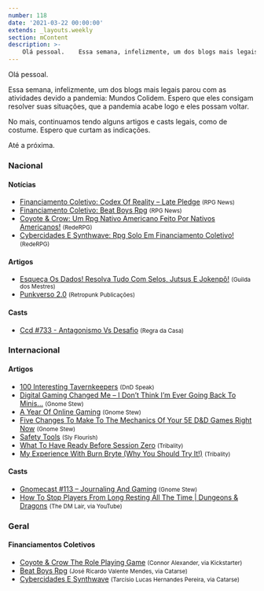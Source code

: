 ```yaml
---
number: 118
date: '2021-03-22 00:00:00'
extends: _layouts.weekly
section: mContent
description: >-
    Olá pessoal.    Essa semana, infelizmente, um dos blogs mais legais parou com as atividades devido a pandemia: Mundos Colidem. Espero que eles consigam resolver suas situações, que a pandemia acabe logo e eles possam voltar.    No mais, continuamos tendo alguns artigos e casts legais, como de co
---
```


Olá pessoal.

Essa semana, infelizmente, um dos blogs mais legais parou com as atividades devido a pandemia: Mundos Colidem. Espero que eles consigam resolver suas situações, que a pandemia acabe logo e eles possam voltar.

No mais, continuamos tendo alguns artigos e casts legais, como de costume. Espero que curtam as indicações.

Até a próxima.

### Nacional

#### Notícias

- [Financiamento Coletivo: Codex Of Reality – Late Pledge] <small>(RPG News)</small>
- [Financiamento Coletivo: Beat Boys Rpg] <small>(RPG News)</small>
- [Coyote &amp; Crow: Um Rpg Nativo Americano Feito Por Nativos Americanos!] <small>(RedeRPG)</small>
- [Cybercidades E Synthwave: Rpg Solo Em Financiamento Coletivo!] <small>(RedeRPG)</small>

#### Artigos

- [Esqueça Os Dados! Resolva Tudo Com Selos, Jutsus E Jokenpô!] <small>(Guilda dos Mestres)</small>
- [Punkverso 2.0] <small>(Retropunk Publicações)</small>

#### Casts

- [Ccd #733 - Antagonismo Vs Desafio] <small>(Regra da Casa)</small>

### Internacional

#### Artigos

- [100 Interesting Tavernkeepers] <small>(DnD Speak)</small>
- [Digital Gaming Changed Me – I Don’t Think I’m Ever Going Back To Minis…] <small>(Gnome Stew)</small>
- [A Year Of Online Gaming] <small>(Gnome Stew)</small>
- [Five Changes To Make To The Mechanics Of Your 5E D&amp;D Games Right Now] <small>(Gnome Stew)</small>
- [Safety Tools] <small>(Sly Flourish)</small>
- [What To Have Ready Before Session Zero] <small>(Tribality)</small>
- [My Experience With Burn Bryte (Why You Should Try It!)] <small>(Tribality)</small>

#### Casts

- [Gnomecast #113 – Journaling And Gaming] <small>(Gnome Stew)</small>
- [How To Stop Players From Long Resting All The Time | Dungeons &amp; Dragons] <small>(The DM Lair, via YouTube)</small>

### Geral

#### Financiamentos Coletivos

- [Coyote &amp; Crow The Role Playing Game] <small>(Connor Alexander, via Kickstarter)</small>
- [Beat Boys Rpg] <small>(José Ricardo Valente Mendes, via Catarse)</small>
- [Cybercidades E Synthwave] <small>(Tarcísio Lucas  Hernandes Pereira, via Catarse)</small>


[How To Stop Players From Long Resting All The Time | Dungeons &amp; Dragons]: https://www.youtube.com/watch?v=EKz9IGvuc4o
[What To Have Ready Before Session Zero]: https://www.tribality.com/2021/03/16/what-to-have-ready-before-session-zero/
[Financiamento Coletivo: Codex Of Reality – Late Pledge]: https://newsrpg.wordpress.com/2021/03/17/financiamento-coletivo-codex-of-reality-late-pledge/
[Ccd #733 - Antagonismo Vs Desafio]: https://regradacasa.podbean.com/e/ccd-733-antagonismo-vs-desafio/
[Financiamento Coletivo: Beat Boys Rpg]: https://newsrpg.wordpress.com/2021/03/18/financiamento-coletivo-beat-boys-rpg/
[Beat Boys Rpg]: https://www.catarse.me/beat_boys_rpg_ca31
[Esqueça Os Dados! Resolva Tudo Com Selos, Jutsus E Jokenpô!]: http://guildadosmestres.com.br/2021/03/17/esqueca-os-dados-resolva-tudo-com-selos-jutsus-e-jokenpo/
[Punkverso 2.0]: https://retropunk.com.br/editora/punkverso-2-0/
[Coyote &amp; Crow: Um Rpg Nativo Americano Feito Por Nativos Americanos!]: https://www.rederpg.com.br/2021/03/17/coyote-crow-um-rpg-nativo-americano-feito-por-nativos-americanos/
[Coyote &amp; Crow The Role Playing Game]: https://www.kickstarter.com/projects/connoralexander/coyote-and-crow
[My Experience With Burn Bryte (Why You Should Try It!)]: https://www.tribality.com/2021/03/17/my-experience-with-burn-bryte-why-you-should-try-it/
[Digital Gaming Changed Me – I Don’t Think I’m Ever Going Back To Minis…]: https://gnomestew.com/digital-gaming-changed-me-i-dont-think-im-ever-going-back-to-minis/
[Gnomecast #113 – Journaling And Gaming]: https://gnomestew.com/gnomecast-113-journaling-and-gaming/
[A Year Of Online Gaming]: https://gnomestew.com/a-year-of-online-gaming/
[100 Interesting Tavernkeepers]: http://dndspeak.com/2021/03/20/100-interesting-tavernkeepers/
[Cybercidades E Synthwave: Rpg Solo Em Financiamento Coletivo!]: https://www.rederpg.com.br/2021/03/20/cybercidades-e-synthwave-rpg-solo-em-financiamento-coletivo/
[Cybercidades E Synthwave]: https://www.catarse.me/cybercidades_e_synthwave
[Safety Tools]: https://slyflourish.com/safety_tools.html
[Five Changes To Make To The Mechanics Of Your 5E D&amp;D Games Right Now]: https://gnomestew.com/five-changes-to-make-to-the-mechanics-of-your-5e-dd-games-right-now/
